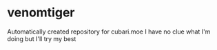 # venomtiger
Automatically created repository for cubari.moe
I have no clue what I'm doing but I'll try my best
